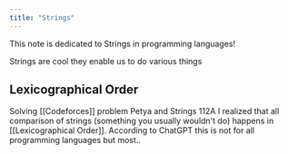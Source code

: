```yaml
---
title: "Strings"
---
```


This note is dedicated to Strings in programming languages!

Strings are cool they enable us to do various things

## Lexicographical Order

Solving [[Codeforces]] problem Petya and Strings 112A I realized that all comparison of strings (something you usually wouldn't do) happens in [[Lexicographical Order]]. According to ChatGPT this is not for all programming languages but most..
